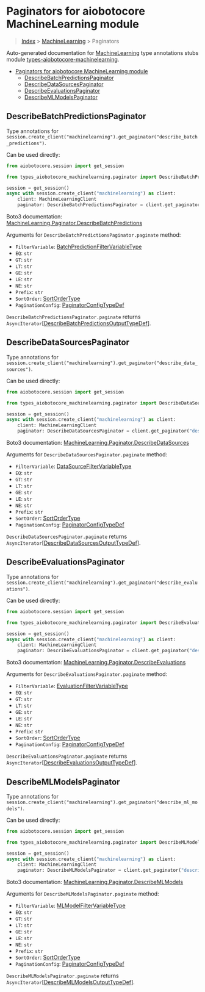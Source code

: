 <a id="paginators-for-aiobotocore-machinelearning-module"></a>

# Paginators for aiobotocore MachineLearning module

> [Index](../README.md) > [MachineLearning](./README.md) > Paginators

Auto-generated documentation for
[MachineLearning](https://boto3.amazonaws.com/v1/documentation/api/latest/reference/services/machinelearning.html#MachineLearning)
type annotations stubs module
[types-aiobotocore-machinelearning](https://pypi.org/project/types-aiobotocore-machinelearning/).

- [Paginators for aiobotocore MachineLearning module](#paginators-for-aiobotocore-machinelearning-module)
  - [DescribeBatchPredictionsPaginator](#describebatchpredictionspaginator)
  - [DescribeDataSourcesPaginator](#describedatasourcespaginator)
  - [DescribeEvaluationsPaginator](#describeevaluationspaginator)
  - [DescribeMLModelsPaginator](#describemlmodelspaginator)

<a id="describebatchpredictionspaginator"></a>

## DescribeBatchPredictionsPaginator

Type annotations for
`session.create_client("machinelearning").get_paginator("describe_batch_predictions")`.

Can be used directly:

```python
from aiobotocore.session import get_session

from types_aiobotocore_machinelearning.paginator import DescribeBatchPredictionsPaginator

session = get_session()
async with session.create_client("machinelearning") as client:
    client: MachineLearningClient
    paginator: DescribeBatchPredictionsPaginator = client.get_paginator("describe_batch_predictions")
```

Boto3 documentation:
[MachineLearning.Paginator.DescribeBatchPredictions](https://boto3.amazonaws.com/v1/documentation/api/latest/reference/services/machinelearning.html#MachineLearning.Paginator.DescribeBatchPredictions)

Arguments for `DescribeBatchPredictionsPaginator.paginate` method:

- `FilterVariable`:
  [BatchPredictionFilterVariableType](./literals.md#batchpredictionfiltervariabletype)
- `EQ`: `str`
- `GT`: `str`
- `LT`: `str`
- `GE`: `str`
- `LE`: `str`
- `NE`: `str`
- `Prefix`: `str`
- `SortOrder`: [SortOrderType](./literals.md#sortordertype)
- `PaginationConfig`:
  [PaginatorConfigTypeDef](./type_defs.md#paginatorconfigtypedef)

`DescribeBatchPredictionsPaginator.paginate` returns
`AsyncIterator`\[[DescribeBatchPredictionsOutputTypeDef](./type_defs.md#describebatchpredictionsoutputtypedef)\].

<a id="describedatasourcespaginator"></a>

## DescribeDataSourcesPaginator

Type annotations for
`session.create_client("machinelearning").get_paginator("describe_data_sources")`.

Can be used directly:

```python
from aiobotocore.session import get_session

from types_aiobotocore_machinelearning.paginator import DescribeDataSourcesPaginator

session = get_session()
async with session.create_client("machinelearning") as client:
    client: MachineLearningClient
    paginator: DescribeDataSourcesPaginator = client.get_paginator("describe_data_sources")
```

Boto3 documentation:
[MachineLearning.Paginator.DescribeDataSources](https://boto3.amazonaws.com/v1/documentation/api/latest/reference/services/machinelearning.html#MachineLearning.Paginator.DescribeDataSources)

Arguments for `DescribeDataSourcesPaginator.paginate` method:

- `FilterVariable`:
  [DataSourceFilterVariableType](./literals.md#datasourcefiltervariabletype)
- `EQ`: `str`
- `GT`: `str`
- `LT`: `str`
- `GE`: `str`
- `LE`: `str`
- `NE`: `str`
- `Prefix`: `str`
- `SortOrder`: [SortOrderType](./literals.md#sortordertype)
- `PaginationConfig`:
  [PaginatorConfigTypeDef](./type_defs.md#paginatorconfigtypedef)

`DescribeDataSourcesPaginator.paginate` returns
`AsyncIterator`\[[DescribeDataSourcesOutputTypeDef](./type_defs.md#describedatasourcesoutputtypedef)\].

<a id="describeevaluationspaginator"></a>

## DescribeEvaluationsPaginator

Type annotations for
`session.create_client("machinelearning").get_paginator("describe_evaluations")`.

Can be used directly:

```python
from aiobotocore.session import get_session

from types_aiobotocore_machinelearning.paginator import DescribeEvaluationsPaginator

session = get_session()
async with session.create_client("machinelearning") as client:
    client: MachineLearningClient
    paginator: DescribeEvaluationsPaginator = client.get_paginator("describe_evaluations")
```

Boto3 documentation:
[MachineLearning.Paginator.DescribeEvaluations](https://boto3.amazonaws.com/v1/documentation/api/latest/reference/services/machinelearning.html#MachineLearning.Paginator.DescribeEvaluations)

Arguments for `DescribeEvaluationsPaginator.paginate` method:

- `FilterVariable`:
  [EvaluationFilterVariableType](./literals.md#evaluationfiltervariabletype)
- `EQ`: `str`
- `GT`: `str`
- `LT`: `str`
- `GE`: `str`
- `LE`: `str`
- `NE`: `str`
- `Prefix`: `str`
- `SortOrder`: [SortOrderType](./literals.md#sortordertype)
- `PaginationConfig`:
  [PaginatorConfigTypeDef](./type_defs.md#paginatorconfigtypedef)

`DescribeEvaluationsPaginator.paginate` returns
`AsyncIterator`\[[DescribeEvaluationsOutputTypeDef](./type_defs.md#describeevaluationsoutputtypedef)\].

<a id="describemlmodelspaginator"></a>

## DescribeMLModelsPaginator

Type annotations for
`session.create_client("machinelearning").get_paginator("describe_ml_models")`.

Can be used directly:

```python
from aiobotocore.session import get_session

from types_aiobotocore_machinelearning.paginator import DescribeMLModelsPaginator

session = get_session()
async with session.create_client("machinelearning") as client:
    client: MachineLearningClient
    paginator: DescribeMLModelsPaginator = client.get_paginator("describe_ml_models")
```

Boto3 documentation:
[MachineLearning.Paginator.DescribeMLModels](https://boto3.amazonaws.com/v1/documentation/api/latest/reference/services/machinelearning.html#MachineLearning.Paginator.DescribeMLModels)

Arguments for `DescribeMLModelsPaginator.paginate` method:

- `FilterVariable`:
  [MLModelFilterVariableType](./literals.md#mlmodelfiltervariabletype)
- `EQ`: `str`
- `GT`: `str`
- `LT`: `str`
- `GE`: `str`
- `LE`: `str`
- `NE`: `str`
- `Prefix`: `str`
- `SortOrder`: [SortOrderType](./literals.md#sortordertype)
- `PaginationConfig`:
  [PaginatorConfigTypeDef](./type_defs.md#paginatorconfigtypedef)

`DescribeMLModelsPaginator.paginate` returns
`AsyncIterator`\[[DescribeMLModelsOutputTypeDef](./type_defs.md#describemlmodelsoutputtypedef)\].
